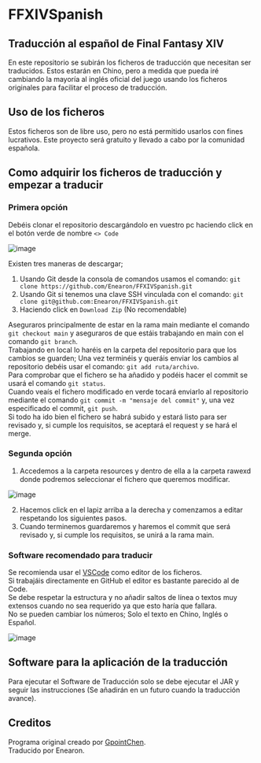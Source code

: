 # FFXIVSpanish
## Traducción al español de Final Fantasy XIV
En este repositorio se subirán los ficheros de traducción que necesitan ser traducidos. Estos estarán en Chino, pero a medida que pueda iré cambiando la mayoría al inglés oficial del juego usando los ficheros originales para facilitar el proceso de traducción.

## Uso de los ficheros
Estos ficheros son de libre uso, pero no está permitido usarlos con fines lucrativos. Este proyecto será gratuito y llevado a cabo por la comunidad española.

## Como adquirir los ficheros de traducción y empezar a traducir
### Primera opción
Debéis clonar el repositorio descargándolo en vuestro pc haciendo click en el botón verde de nombre `<> Code`<br/>

![image](https://github.com/Enearon/FFXIVSpanish/assets/1865017/a235341d-5986-4355-8597-41bb0649d379)

Existen tres maneras de descargar;
1. Usando Git desde la consola de comandos usamos el comando: `git clone https://github.com/Enearon/FFXIVSpanish.git`
2. Usando Git si tenemos una clave SSH vinculada con el comando: `git clone git@github.com:Enearon/FFXIVSpanish.git`
3. Haciendo click en `Download Zip` (No recomendable)

Aseguraros principalmente de estar en la rama main mediante el comando `git checkout main` y aseguraros de que estáis trabajando en main con el comando `git branch`.<br/>
Trabajando en local lo haréis en la carpeta del repositorio para que los cambios se guarden; Una vez terminéis y queráis enviar los cambios al repositorio debéis usar el comando: `git add ruta/archivo`.<br/>
Para comprobar que el fichero se ha añadido y podéis hacer el commit se usará el comando `git status`.<br/>
Cuando veaís el fichero modificado en verde tocará enviarlo al repositorio mediante el comando `git commit -m "mensaje del commit"` y, una vez especificado el commit, `git push`.<br/>
Si todo ha ido bien el fichero se habrá subido y estará listo para ser revisado y, si cumple los requisitos, se aceptará el request y se hará el merge.

### Segunda opción
1. Accedemos a la carpeta resources y dentro de ella a la carpeta rawexd donde podremos seleccionar el fichero que queremos modificar.

![image](https://github.com/Enearon/FFXIVSpanish/assets/1865017/d218a5b5-c3ca-4630-92a8-b95202b508b2)

2. Hacemos click en el lapiz arriba a la derecha y comenzamos a editar respetando los siguientes pasos.
3. Cuando terminemos guardaremos y haremos el commit que será revisado y, si cumple los requisitos, se unirá a la rama main.

### Software recomendado para traducir
Se recomienda usar el [VSCode](https://code.visualstudio.com/) como editor de los ficheros.<br/>
Si trabajáis directamente en GitHub el editor es bastante parecido al de Code.<br/>
Se debe respetar la estructura y no añadir saltos de línea o textos muy extensos cuando no sea requerido ya que esto haría que fallara.<br/>
No se pueden cambiar los números; Solo el texto en Chino, Inglés o Español.<br/>

![image](https://github.com/Enearon/FFXIVSpanish/assets/1865017/2796723d-d125-4658-8cdc-9b1c72b20324)

## Software para la aplicación de la traducción
Para ejecutar el Software de Traducción solo se debe ejecutar el JAR y seguir las instrucciones (Se añadirán en un futuro cuando la traducción avance).

## Creditos
Programa original creado por [GpointChen](https://github.com/GpointChen/FFXIVChnTextPatch-GP).<br/>
Traducido por Enearon.
